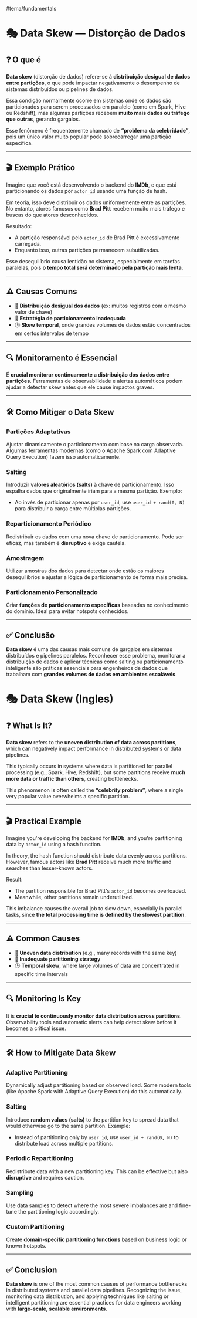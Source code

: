 #tema/fundamentals 
# 🎭 Data Skew — Distorção de Dados

## ❓ O que é

**Data skew** (distorção de dados) refere-se à **distribuição desigual de dados entre partições**, o que pode impactar negativamente o desempenho de sistemas distribuídos ou pipelines de dados. 

Essa condição normalmente ocorre em sistemas onde os dados são particionados para serem processados em paralelo (como em Spark, Hive ou Redshift), mas algumas partições recebem **muito mais dados ou tráfego que outras**, gerando gargalos.

Esse fenômeno é frequentemente chamado de **“problema da celebridade”**, pois um único valor muito popular pode sobrecarregar uma partição específica.

---

## 🎬 Exemplo Prático

Imagine que você está desenvolvendo o backend do **IMDb**, e que está particionando os dados por `actor_id` usando uma função de hash.

Em teoria, isso deve distribuir os dados uniformemente entre as partições. No entanto, atores famosos como **Brad Pitt** recebem muito mais tráfego e buscas do que atores desconhecidos.

Resultado:
- A partição responsável pelo `actor_id` de Brad Pitt é excessivamente carregada.
- Enquanto isso, outras partições permanecem subutilizadas.
  
Esse desequilíbrio causa lentidão no sistema, especialmente em tarefas paralelas, pois **o tempo total será determinado pela partição mais lenta**.

---

## ⚠️ Causas Comuns

- 🔄 **Distribuição desigual dos dados** (ex: muitos registros com o mesmo valor de chave)
- 🧩 **Estratégia de particionamento inadequada**
- 🕒 **Skew temporal**, onde grandes volumes de dados estão concentrados em certos intervalos de tempo

---

## 🔍 Monitoramento é Essencial

É **crucial monitorar continuamente a distribuição dos dados entre partições**. Ferramentas de observabilidade e alertas automáticos podem ajudar a detectar skew antes que ele cause impactos graves.

---

## 🛠️ Como Mitigar o Data Skew
### Partições Adaptativas
   Ajustar dinamicamente o particionamento com base na carga observada. Algumas ferramentas modernas (como o Apache Spark com Adaptive Query Execution) fazem isso automaticamente.
###  Salting
   Introduzir **valores aleatórios (salts)** à chave de particionamento. Isso espalha dados que originalmente iriam para a mesma partição.
   Exemplo:
   - Ao invés de particionar apenas por `user_id`, use `user_id + rand(0, N)` para distribuir a carga entre múltiplas partições.
### Reparticionamento Periódico
   Redistribuir os dados com uma nova chave de particionamento. Pode ser eficaz, mas também é **disruptivo** e exige cautela.
###  Amostragem
   Utilizar amostras dos dados para detectar onde estão os maiores desequilíbrios e ajustar a lógica de particionamento de forma mais precisa.
### Particionamento Personalizado
   Criar **funções de particionamento específicas** baseadas no conhecimento do domínio. Ideal para evitar hotspots conhecidos.

---

## ✅ Conclusão

**Data skew** é uma das causas mais comuns de gargalos em sistemas distribuídos e pipelines paralelos. Reconhecer esse problema, monitorar a distribuição de dados e aplicar técnicas como salting ou particionamento inteligente são práticas essenciais para engenheiros de dados que trabalham com **grandes volumes de dados em ambientes escaláveis**.

# 🎭 Data Skew (Ingles)

## ❓ What Is It?

**Data skew** refers to the **uneven distribution of data across partitions**, which can negatively impact performance in distributed systems or data pipelines.

This typically occurs in systems where data is partitioned for parallel processing (e.g., Spark, Hive, Redshift), but some partitions receive **much more data or traffic than others**, creating bottlenecks.

This phenomenon is often called the **“celebrity problem”**, where a single very popular value overwhelms a specific partition.

---

## 🎬 Practical Example

Imagine you're developing the backend for **IMDb**, and you're partitioning data by `actor_id` using a hash function.

In theory, the hash function should distribute data evenly across partitions. However, famous actors like **Brad Pitt** receive much more traffic and searches than lesser-known actors.

Result:
- The partition responsible for Brad Pitt's `actor_id` becomes overloaded.
- Meanwhile, other partitions remain underutilized.

This imbalance causes the overall job to slow down, especially in parallel tasks, since **the total processing time is defined by the slowest partition**.

---

## ⚠️ Common Causes

- 🔄 **Uneven data distribution** (e.g., many records with the same key)
- 🧩 **Inadequate partitioning strategy**
- 🕒 **Temporal skew**, where large volumes of data are concentrated in specific time intervals

---

## 🔍 Monitoring Is Key

It is **crucial to continuously monitor data distribution across partitions**. Observability tools and automatic alerts can help detect skew before it becomes a critical issue.

---

## 🛠️ How to Mitigate Data Skew

### Adaptive Partitioning
   Dynamically adjust partitioning based on observed load. Some modern tools (like Apache Spark with Adaptive Query Execution) do this automatically.

### Salting
   Introduce **random values (salts)** to the partition key to spread data that would otherwise go to the same partition.
   Example:
   - Instead of partitioning only by `user_id`, use `user_id + rand(0, N)` to distribute load across multiple partitions.

### Periodic Repartitioning
   Redistribute data with a new partitioning key. This can be effective but also **disruptive** and requires caution.

### Sampling
   Use data samples to detect where the most severe imbalances are and fine-tune the partitioning logic accordingly.

### Custom Partitioning
   Create **domain-specific partitioning functions** based on business logic or known hotspots.

---

## ✅ Conclusion

**Data skew** is one of the most common causes of performance bottlenecks in distributed systems and parallel data pipelines. Recognizing the issue, monitoring data distribution, and applying techniques like salting or intelligent partitioning are essential practices for data engineers working with **large-scale, scalable environments**.
